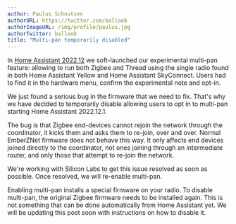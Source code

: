 ```yaml
---
author: Paulus Schoutsen
authorURL: https://twitter.com/balloob
authorImageURL: /img/profile/paulus.jpg
authorTwitter: balloob
title: "Multi-pan temporarily disabled"
---
```


In [Home Assistant 2022.12](https://www.home-assistant.io/blog/2022/12/07/release-202212/) we soft-launched our experimental multi-pan feature: allowing to run both Zigbee and Thread using the single radio found in both Home Assistant Yellow and Home Assistant SkyConnect. Users had to find it in the hardware menu, confirm the experimental note and opt-in.

We just found a serious bug in the firmware that we need to fix. That's why we have decided to temporarily disable allowing users to opt in to multi-pan starting Home Assistant 2022.12.1.

The bug is that Zigbee end-devices cannot rejoin the network through the coordinator, it kicks them and asks them to re-join, over and over. Normal EmberZNet firmware does not behave this way. It only affects end devices joined directly to the coordinator, not ones joining through an intermediate router, and only those that attempt to re-join the network.

We're working with Silicon Labs to get this issue resolved as soon as possible. Once resolved, we will re-enable multi-pan.

Enabling multi-pan installs a special firmware on your radio. To disable multi-pan, the original Zigbee firmware needs to be installed again. This is not something that can be done automatically from Home Assistant yet. We will be updating this post soon with instructions on how to disable it.
